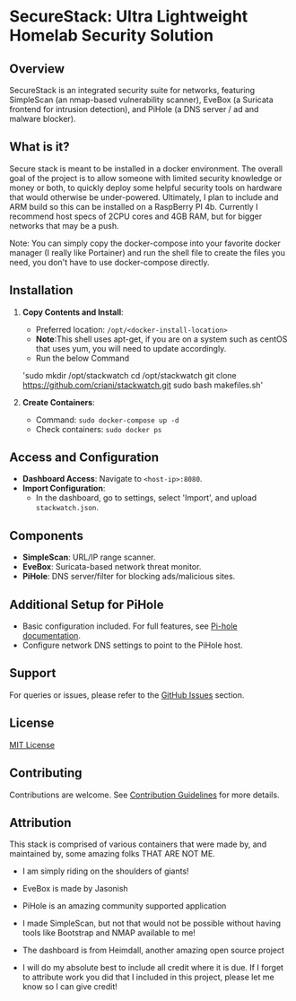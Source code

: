 # SecureStack: Ultra Lightweight Homelab Security Solution

## Overview
SecureStack is an integrated security suite for networks, featuring SimpleScan (an nmap-based vulnerability scanner), EveBox (a Suricata frontend for intrusion detection), and PiHole (a DNS server / ad and malware blocker).

## What is it?
Secure stack is meant to be installed in a docker environment. The overall goal of the project is to allow someone with limited security knowledge or money or both, to quickly deploy some helpful security tools on hardware that would otherwise be under-powered. Ultimately, I plan to include and ARM build so this can be installed on a RaspBerry PI 4b. Currently I recommend host specs of 2CPU cores and 4GB RAM, but for bigger networks that may be a push. 

Note: You can simply copy the docker-compose into your favorite docker manager (I really like Portainer) and run the shell file to create the files you need, you don't have to use docker-compose directly. 

## Installation
1. **Copy Contents and Install**: 
   - Preferred location: `/opt/<docker-install-location>`
   - **Note**:This shell uses apt-get, if you are on a system such as centOS that uses yum, you will need to update accordingly. 
   - Run the below Command
   
   'sudo mkdir /opt/stackwatch 
   cd /opt/stackwatch
   git clone https://github.com/criani/stackwatch.git
   sudo bash makefiles.sh'

2. **Create Containers**:
   - Command: `sudo docker-compose up -d`
   - Check containers: `sudo docker ps`

## Access and Configuration
- **Dashboard Access**: Navigate to `<host-ip>:8080`.
- **Import Configuration**:
  - In the dashboard, go to settings, select 'Import', and upload `stackwatch.json`.

## Components
- **SimpleScan**: URL/IP range scanner.
- **EveBox**: Suricata-based network threat monitor.
- **PiHole**: DNS server/filter for blocking ads/malicious sites.

## Additional Setup for PiHole
- Basic configuration included. For full features, see [Pi-hole documentation](https://pi-hole.net/).
- Configure network DNS settings to point to the PiHole host.

## Support
For queries or issues, please refer to the [GitHub Issues](#) section.

## License
[MIT License](LICENSE)

## Contributing
Contributions are welcome. See [Contribution Guidelines](CONTRIBUTING.md) for more details.

## Attribution
This stack is comprised of various containers that were made by, and maintained by, some amazing folks THAT ARE NOT ME. 
- I am simply riding on the shoulders of giants! 
- EveBox is made by Jasonish
- PiHole is an amazing community supported application
- I made SimpleScan, but not that would not be possible without having tools like Bootstrap and NMAP available to me!
- The dashboard is from Heimdall, another amazing open source project

- I will do my absolute best to include all credit where it is due. If I forget to attribute work you did that I included in this project, please let me know so I can give credit! 
